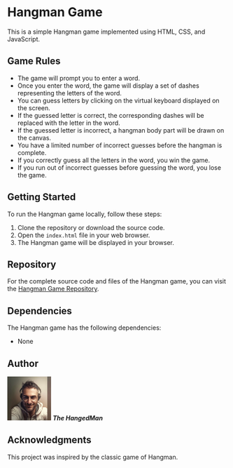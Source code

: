 # Hangman Game

This is a simple Hangman game implemented using HTML, CSS, and JavaScript.

## Game Rules
- The game will prompt you to enter a word.
- Once you enter the word, the game will display a set of dashes representing the letters of the word.
- You can guess letters by clicking on the virtual keyboard displayed on the screen.
- If the guessed letter is correct, the corresponding dashes will be replaced with the letter in the word.
- If the guessed letter is incorrect, a hangman body part will be drawn on the canvas.
- You have a limited number of incorrect guesses before the hangman is complete.
- If you correctly guess all the letters in the word, you win the game.
- If you run out of incorrect guesses before guessing the word, you lose the game.

## Getting Started
To run the Hangman game locally, follow these steps:
1. Clone the repository or download the source code.
2. Open the `index.html` file in your web browser.
3. The Hangman game will be displayed in your browser.

## Repository
For the complete source code and files of the Hangman game, you can visit the [Hangman Game Repository](https://github.com/FarhadIbrahimov/jsTasks/tree/main/jsTasks/domPracticeHangman).

## Dependencies
The Hangman game has the following dependencies:

- None

## Author
![The HangedMan](author-.png)
***The HangedMan***

## Acknowledgments
This project was inspired by the classic game of Hangman.
